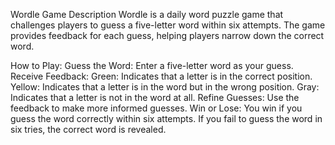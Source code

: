 Wordle Game Description
Wordle is a daily word puzzle game that challenges players to guess a five-letter word within six attempts. The game provides feedback for each guess, helping players narrow down the correct word.

How to Play:
Guess the Word: Enter a five-letter word as your guess.
Receive Feedback:
Green: Indicates that a letter is in the correct position.
Yellow: Indicates that a letter is in the word but in the wrong position.
Gray: Indicates that a letter is not in the word at all.
Refine Guesses: Use the feedback to make more informed guesses.
Win or Lose: You win if you guess the word correctly within six attempts. If you fail to guess the word in six tries, the correct word is revealed.
